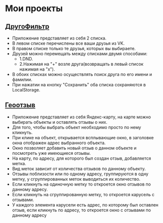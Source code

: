 # Мои проекты

## [ДругоФильтр](https://ilyatag.github.io/PrVkFriendsFilter)

- Приложение представляет из себя 2 списка.  
- В левом списке перечислены все ваши друзья из VK.  
- В правом списке только те друзья, которых вы выбираете.  
- Друзей можно перемещать между списками двумя способами:  
  - 1.DND.  
  - 2.Нажимая на "+" возле друга(возвращать в левый список нажимая на "x").
- В обоих списках можно осуществлять поиск друга по его имени и фамилии.
- При нажатии на кнопку "Сохранить" оба списка сохраняются в LocalStorage. 


## [Геоотзыв](https://ilyatag.github.io/PrYaMap/)

 - Приложение представляет из себя Яндекс-карту, на карте можно выбирать объекты и оставлять отзывы о них. 
 - Для того, чтобы выбрать объект необходимо просто по нему кликнуть.
 - При клике на объект, открывается всплывающие окно, в заголовке окна отображен адрес выбранного объекта.
 - Окно позволяет добавить новый отзыв о данном объекте и посмотреть уже имеющиеся отзывы.
 - На карту, по адресу, для которого был создан отзыв, добавляется метка.
 - Вид меток зависит от количества отзывов по данному объекту.
 - Отзывы поблизости или по одному адресу, группируются в одну метку, у сгруппированных меток выводиться их количество.
 - Если кликнуть на одиночную метку то откроется окно отзывов по данному адресу.
 - Если кликнуть на сгруппированную метку, то откроется карусель с отзывами.
 - У каждого элемента карусели есть адрес, по которому был оставлен отзыв, если кликнуть по адресу, то откроется окно с отзывами по данному адресу
